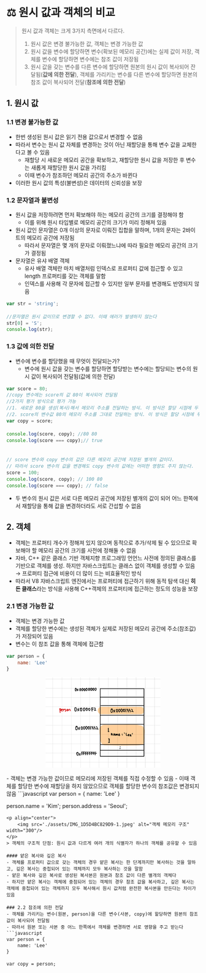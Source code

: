 # ⚖️ 원시 값과 객체의 비교

> 원시 값과 객체는 크게 3가지 측면에서 다르다.
> 1. 원시 값은 변경 불가능한 값, 객체는 변경 가능한 값
> 2. 원시 값을 변수에 할당하면 변수(확보된 메모리 공간)에는 실제 값이 저장, 객체를 변수에 할당하면 변수에는 참조 값이 저장됨
> 3. 원시 값을 갖는 변수를 다른 변수에 할당하면 원본의 원시 값이 복사되어 잔달됨(**값에 의한 전달**), 객체를 가리키는 변수를 다른 변수에 할당하면 원본의 참조 값이 복사되어 전달(**참조에 의한 전달**)

## 1. 원시 값
### 1.1 변경 불가능한 값
- 한번 생성된 원시 값은 읽기 전용 값으로서 변경할 수 없음
- 따라서 변수는 원시 값 자체를 변경하는 것이 아닌 재할당을 통해 변수 값을 교체한다고 볼 수 있음 
    - 재할당 시 새로운 메모리 공간을 확보하고, 재할당한 원시 값을 저장한 후 변수는 새롭게 재할당한 원시 값을 가리킴 
    - 이때 변수가 참조하던 메모리 공간의 주소가 바뀐다 
- 이러한 원시 값의 특성(불변성)은 데이터의 신뢰성을 보장 

### 1.2 문자열과 불변성
- 원시 값을 저장하려면 먼저 확보해야 하는 메모리 공간의 크기를 결정해야 함
    - 이를 위해 원시 타입별로 메모리 공간의 크기가 미리 정해져 있음
- 원시 값인 문자열은 0개 이상의 문자로 이뤄진 집합을 말하며, 1개의 문자는 2바이트의 메모리 공간에 저장됨 
    - 따라서 문자열은 몇 개의 문자로 이뤄졌느냐에 따라 필요한 메모리 공간의 크기가 결정됨 
- 문자열은 유샤 배열 객체
    - 유사 배열 객체란 마치 배열처럼 인덱스로 프로퍼티 값에 접근할 수 있고 length 프로퍼티를 갖는 객체를 말함 
    - 인덱스를 사용해 각 문자에 접근할 수 있지만 일부 문자를 변경해도 반영되지 않음
```javascript
var str = 'string';

//문자열은 원시 값이므로 변경할 수 없다. 이때 에러가 발생하지 않는다 
str[0] = 'S';
console.log(str);
```

### 1.3 값에 의한 전달
- 변수에 변수를 할당했을 때 무엇이 전달되는가?
    - 변수에 원시 값을 갖는 변수를 할당하면 할당받는 변수에는 할당되는 변수의 원시 값이 복사되어 전달됨(값에 의한 전달)
```javascript
var score = 80;
//copy 변수에는 score의 값 80이 복사되어 전달됨
//2가지 평가 방식으로 평가 가능
//1. 새로운 80을 생성(복사)해서 메모리 주소를 전달하는 방식. 이 방식은 할당 시점에 두 변수가 기억하는 메모리 주소가 다르다.
//2. score의 변수값 80의 메모리 주소를 그대로 전달하는 방식. 이 방식은 할당 시점에 두 변수가 기억하는 메모리 주소가 같다. 한 변수에 재할당 시 그 변수의 메모리 주소가 변동된다. 
var copy = score;

console.log(score, copy); //80 80
console.log(score === copy);// true


// score 변수와 copy 변수의 값은 다른 메모리 공간에 저장된 별개의 값이다.
// 따라서 score 변수의 값을 변경해도 copy 변수의 값에는 어떠한 영향도 주지 않는다.
score = 100;
console.log(score, copy); // 100 80
console.log(score === copy); // false
```
- 두 변수의 원시 값은 서로 다른 메모리 공간에 저장된 별개의 값이 되어 어느 한쪽에서 재할당을 통해 값을 변경하더라도 서로 간섭할 수 없음

## 2. 객체
- 객체는 프로퍼티 개수가 정해져 있지 않으며 동적으로 추가/삭제 될 수 있으므로 확보해야 할 메모리 공간의 크기를 사전에 정해둘 수 없음
- 자바, C++ 같은 클래스 기반 객체지향 프로그래밍 언언느 사전에 정의된 클래스를 기반으로 객체를 생성. 하지만 자바스크립트는 클래스 없이 객체를 생성할 수 있음 → 프로퍼티 접근에 비용이 더 많이 드는 비효율적인 방식
- 따라서 V8 자바스크립트 엔진에서는 프로퍼티에 접근하기 위해 동적 탐색 대신 **히든 클래스**라는 방식을 사용해 C++객체의 프로퍼티에 접근하는 정도의 성능을 보장 

### 2.1 변경 가능한 값
- 객체는 변경 가능한 값 
- 객체를 할당한 변수에는 생성된 객체가 실제로 저장된 메모리 공간에 주소(참조값)가 저장되어 있음 
- 변수는 이 참조 값을 통해 객체에 접근함 
```javascript
var person = {
    name: 'Lee'
}
```
<p align="center">
    <img src='./assets//IMG_4F13F92DF3E5-1.jpeg' alt="객체 메모리 구조" width="300" position='center'/>
</p>
- 객체는 변경 가능한 값이므로 메모리에 저장된 객체를 직접 수정할 수 있음
- 이때 객체를 할당한 변수에 재할당을 하지 않았으므로 객체를 할당한 변수의 참조값은 변경되지 않음 
```javascript
var person = {
    name: 'Lee'
}

person.name = 'Kim';
person.address = 'Seoul';

```
<p align="center">
    <img src='./assets/IMG_1D5D4BC829D9-1.jpeg' alt="객체 메모리 구조" width="300"/>
</p>
> 객체의 구조적 단점: 원시 값과 다르게 여러 개의 식별자가 하나의 객체를 공유할 수 있음

#### 얕은 복사와 깊은 복사
- 객체를 프로퍼티 값으로 갖는 객체의 경우 얕은 복사는 한 단계까지만 복사하는 것을 말하고, 깊은 복사는 중첩되어 있는 객체까지 모두 복사하는 것을 말함
- 얕은 복사와 깊은 복사로 생성된 복사본은 원본과 참조 값이 다른 별개의 객체다
- 하지만 얕은 복사는 객체에 중첨되어 있는 객체의 경우 참조 값을 복사하고, 깊은 복사는 객체에 중첩되어 있는 객체까지 모두 복사해서 원시 값처럼 완전한 복사본을 만든다는 차이가 있음 

### 2.2 참조에 의한 전달
- 객체를 가리키는 변수(원본, person)을 다른 변수(사본, copy)에 할당하면 원본의 참조 값이 복사되어 전달됨 
- 따라서 원본 또는 사본 중 어느 한쪽에서 객체를 변경하면 서로 영향을 주고 받는다 
```javascript
var person = {
    name: 'Lee'
}

var copy = person;
```
